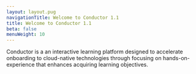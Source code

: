 ```yaml
---
layout: layout.pug
navigationTitle: Welcome to Conductor 1.1
title: Welcome to Conductor 1.1
beta: false
menuWeight: 10
---
```


Conductor is a an interactive learning platform designed to accelerate onboarding to cloud-native technologies through focusing on hands-on-experience that enhances acquiring learning objectives.